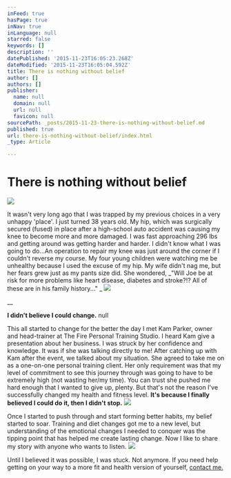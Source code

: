 ```yaml
---
inFeed: true
hasPage: true
inNav: true
inLanguage: null
starred: false
keywords: []
description: ''
datePublished: '2015-11-23T16:05:23.268Z'
dateModified: '2015-11-23T16:05:04.592Z'
title: There is nothing without belief
author: []
authors: []
publisher:
  name: null
  domain: null
  url: null
  favicon: null
sourcePath: _posts/2015-11-23-there-is-nothing-without-belief.md
published: true
url: there-is-nothing-without-belief/index.html
_type: Article

---
```

# There is nothing without belief
![](https://the-grid-user-content.s3-us-west-2.amazonaws.com/1283f302-1f7a-4166-be25-c6ba2abeaf61.jpg)

It wasn't very long ago that I was trapped by my previous choices in a very unhappy 'place'. I just turned 38 years old. My hip, which was surgically secured (fused) in place after a high-school auto accident was causing my knee to become more and more damaged. I was fast approaching 296 lbs and getting around was getting harder and harder. I didn't know what I was going to do...An operation to repair my knee was just around the corner if I couldn't reverse my course. My four young children were watching me be unhealthy because I used the excuse of my hip.  My wife didn't nag me, but her fears grew just as my pants size did. She wondered, _"Will Joe be at risk for more problems like heart disease, diabetes and stroke?!? All of these are in his family history..." _
![](https://the-grid-user-content.s3-us-west-2.amazonaws.com/acc96bd3-46b5-4bb7-88d7-012f1aebd72e.JPG)

__

**I didn't believe I could change.**
null

This all started to change for the better the day I met Kam Parker, owner and head-trainer at The Fire Personal Training Studio. I heard Kam give a presentation about her business. I was struck by her confidence and knowledge. It was if she was talking directly to me! After catching up with Kam after the event, we talked about my situation. She agreed to take me on as a one-on-one personal training client. Her only requirement was that my level of commitment to see this journey through was going to have to be extremely high (not wasting her/my time). You can trust she pushed me hard enough that I wanted to give up, plenty. But that's not the reason I've successfully changed my health and fitness level. **It's because I finally believed I could do it, then I didn't stop.**
![](https://the-grid-user-content.s3-us-west-2.amazonaws.com/3994817f-4a91-4e5a-baa6-e03b91fa5347.jpg)

Once I started to push through and start forming better habits, my belief started to soar. Training and diet changes got me to a new level, but understanding of the emotional changes I needed to conquer was the tipping point that has helped me create lasting change. Now I like to share my story with anyone who wants to listen.
![](https://the-grid-user-content.s3-us-west-2.amazonaws.com/f9be6eef-2148-4fae-8e0b-12ff6478743e.jpg)

Until I believed it was possible, I was stuck. Not anymore. If you need help getting on your way to a more fit and health version of yourself, [contact me.][0]

[0]: mailto:TLSWeightLossCoach@gmail.com